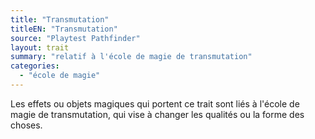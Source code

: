 ```yaml
---
title: "Transmutation"
titleEN: "Transmutation"
source: "Playtest Pathfinder"
layout: trait
summary: "relatif à l'école de magie de transmutation"
categories:
  - "école de magie"
---
```

Les effets ou objets magiques qui portent ce trait sont liés à l'école de magie de transmutation, qui vise à changer les qualités ou la forme des choses.
